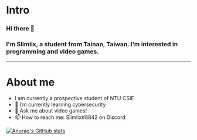 # Intro
### Hi there 👋
### I'm Slimlix, a student from Tainan, Taiwan. I'm interested in programming and video games.
---
# About me
- I am currently a prospective student of NTU CSIE
- 🌱 I’m currently learning cybersecurity 
- 💬 Ask me about video games!
- 📫 How to reach me: Slimlix#8842 on Discord

[![Anurag's GitHub stats](https://github-readme-stats.vercel.app/api?username=slimlixhsu)](https://github.com/anuraghazra/github-readme-stats)
